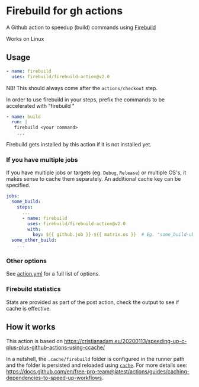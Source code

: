 # Firebuild for gh actions

A Github action to speedup (build) commands using [Firebuild](https://github.com/firebuild/firebuild)

Works on Linux

## Usage

```yaml
- name: firebuild
  uses: firebuild/firebuild-action@v2.0
```

NB! This should always come after the `actions/checkout` step.

In order to use firebuild in your steps, prefix the commands to be accelerated with "firebuild "

```yaml
- name: build
  run: |
   firebuild <your command>
    ...
```

Firebuild gets installed by this action if it is not installed yet.

### If you have multiple jobs

If you have multiple jobs or targets (eg. `Debug`, `Release`) or multiple OS's, it makes sense to cache them
separately. An additional cache key can be specified.

```yaml
jobs:
  some_build:
    steps:
      ...
      - name: firebuild
        uses: firebuild/firebuild-action@v2.0
        with:
          key: ${{ github.job }}-${{ matrix.os }}  # Eg. "some_build-ubuntu-latest"
  some_other_build:
    ...
```

### Other options

See [action.yml](./action.yml) for a full list of options.

### Firebuild statistics

Stats are provided as part of the post action, check the output to see if cache is effective.

## How it works

This action is based on https://cristianadam.eu/20200113/speeding-up-c-plus-plus-github-actions-using-ccache/

In a nutshell, the `.cache/firebuild` folder is configured in the runner path and the folder is persisted and reloaded using [`cache`](https://github.com/actions/toolkit/tree/main/packages/cache).
For more details see: https://docs.github.com/en/free-pro-team@latest/actions/guides/caching-dependencies-to-speed-up-workflows.
